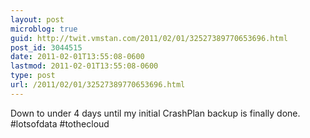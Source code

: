 ```yaml
---
layout: post
microblog: true
guid: http://twit.vmstan.com/2011/02/01/32527389770653696.html
post_id: 3044515
date: 2011-02-01T13:55:08-0600
lastmod: 2011-02-01T13:55:08-0600
type: post
url: /2011/02/01/32527389770653696.html
---
```

Down to under 4 days until my initial CrashPlan backup is finally done. #lotsofdata #tothecloud
